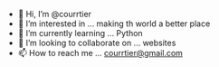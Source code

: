 - 👋 Hi, I’m @courrtier
- 👀 I’m interested in ... making th world a better place 
- 🌱 I’m currently learning ... Python
- 💞️ I’m looking to collaborate on ... websites
- 📫 How to reach me ... courrtier@gmail.com

<!---
courrtier/courrtier is a ✨ special ✨ repository because its `README.md` (this file) appears on your GitHub profile.
You can click the Preview link to take a look at your changes.
--->
